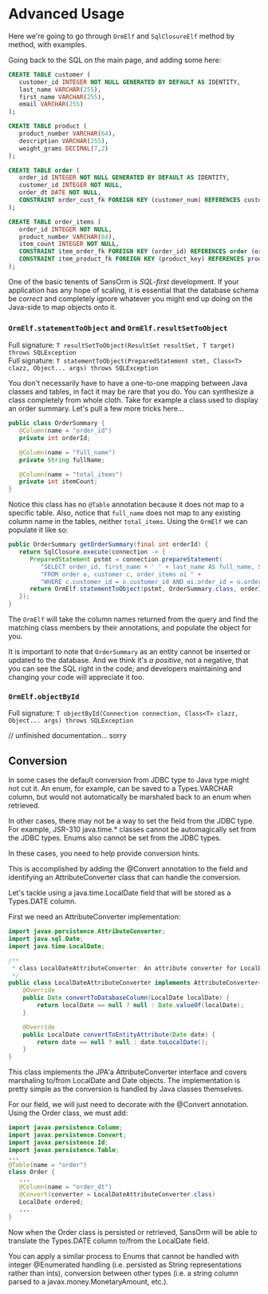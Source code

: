 # Advanced Usage

Here we're going to go through ```OrmElf``` and ```SqlClosureElf``` method by method, with examples.

Going back to the SQL on the main page, and adding some here:
```SQL
CREATE TABLE customer (
   customer_id INTEGER NOT NULL GENERATED BY DEFAULT AS IDENTITY,
   last_name VARCHAR(255),
   first_name VARCHAR(255),
   email VARCHAR(255)
);

CREATE TABLE product (
   product_number VARCHAR(64),
   description VARCHAR(255),
   weight_grams DECIMAL(7,2)
);

CREATE TABLE order (
   order_id INTEGER NOT NULL GENERATED BY DEFAULT AS IDENTITY,
   customer_id INTEGER NOT NULL,
   order_dt DATE NOT NULL,
   CONSTRAINT order_cust_fk FOREIGN KEY (customer_num) REFERENCES customer (customer_num)
);

CREATE TABLE order_items (
   order_id INTEGER NOT NULL,
   product_number VARCHAR(64),
   item_count INTEGER NOT NULL,
   CONSTRAINT item_order_fk FOREIGN KEY (order_id) REFERENCES order (order_id),
   CONSTRAINT item_product_fk FOREIGN KEY (product_key) REFERENCES product (product_key)
);
```
One of the basic tenents of SansOrm is _SQL-first_ development.  If your application has any hope of scaling, it is
essential that the database schema be _correct_ and completely ignore whatever you might end up doing on the Java-side
to map objects onto it.

### ```OrmElf.statementToObject``` and ```OrmElf.resultSetToObject```
Full signature: ```T resultSetToObject(ResultSet resultSet, T target) throws SQLException```  
Full signature: ```T statementToObject(PreparedStatement stmt, Class<T> clazz, Object... args) throws SQLException```

You don't necessarily have to have a one-to-one mapping between Java classes and tables, in fact it may be rare that
you do.  You can synthesize a class completely from whole cloth.  Take for example a class used to display an order 
summary.  Let's pull a few more tricks here...
```Java
public class OrderSummary {
   @Column(name = "order_id")
   private int orderId;

   @Column(name = "full_name")
   private String fullName;

   @Column(name = "total_items")
   private int itemCount;
}
```
Notice this class has no ```@Table``` annotation because it does not map to a specific table.  Also, notice that
```full_name``` does not map to any existing column name in the tables, neither ```total_items```.  Using the ```OrmElf```
we can populate it like so:
```Java
public OrderSummary getOrderSummary(final int orderId) {
   return SqlClosure.execute(connection -> {
      PreparedStatement pstmt = connection.prepareStatement(
         "SELECT order_id, first_name + ' ' + last_name AS full_name, SUM(oi.item_count) AS total_items " +
         "FROM order o, customer c, order_items oi " +
         "WHERE c.customer_id = o.customer_id AND oi.order_id = o.order_id AND o.order_id = ?");
      return OrmElf.statementToObject(pstmt, OrderSummary.class, orderId);
   });
}
```
The ```OrmElf``` will take the column names returned from the query and find the matching class members by their
annotations, and populate the object for you.

It is important to note that ```OrderSummary``` as an entity cannot be inserted or updated to the database.  And we think
it's _a positive_, not a negative, that you can see the SQL right in the code; and developers maintaining and changing your code will
appreciate it too.

### ```OrmElf.objectById```
Full signature: ```T objectById(Connection connection, Class<T> clazz, Object... args) throws SQLException```

// unfinished documentation... sorry

## Conversion

In some cases the default conversion from JDBC type to Java type might not cut it. An enum, for example, can be saved
to a Types.VARCHAR column, but would not automatically be marshaled back to an enum when retrieved.

In other cases, there may not be a way to set the field from the JDBC type. For example, JSR-310 java.time.* classes
cannot be automagically set from the JDBC types. Enums also cannot be set from the JDBC types.

In these cases, you need to help provide conversion hints.

This is accomplished by adding the @Convert annotation to the field and identifying an AttributeConverter class that
can handle the conversion.

Let's tackle using a java.time.LocalDate field that will be stored as a Types.DATE column.

First we need an AttributeConverter implementation:

```Java
import javax.persistence.AttributeConverter;
import java.sql.Date;
import java.time.LocalDate;

/**
 * class LocalDateAttributeConverter: An attribute converter for LocalDate &lt;-&gt; Date conversion.
 */
public class LocalDateAttributeConverter implements AttributeConverter<LocalDate, Date> {
    @Override
    public Date convertToDatabaseColumn(LocalDate localDate) {
        return localDate == null ? null : Date.valueOf(localDate);
    }

    @Override
    public LocalDate convertToEntityAttribute(Date date) {
        return date == null ? null : date.toLocalDate();
    }
}
```

This class implements the JPA'a AttributeConverter interface and covers marshaling to/from LocalDate and Date objects.
The implementation is pretty simple as the conversion is handled by Java classes themselves.

For our field, we will just need to decorate with the @Convert annotation. Using the Order class, we must add:

```Java
import javax.persistence.Column;
import javax.persistence.Convert;
import javax.persistence.Id;
import javax.persistence.Table;
...
@Table(name = "order")
class Order {
   ...
   @Column(name = "order_dt")
   @Convert(converter = LocalDateAttributeConverter.class)
   LocalDate ordered;
   ...
}
```

Now when the Order class is persisted or retrieved, SansOrm will be able to translate the Types.DATE column to/from
the LocalDate field.

You can apply a similar process to Enums that cannot be handled with integer @Enumerated handling (i.e. persisted as
String representations rather than ints), conversion between other types (i.e. a string column parsed to a javax.money.MonetaryAmount,
etc.).


